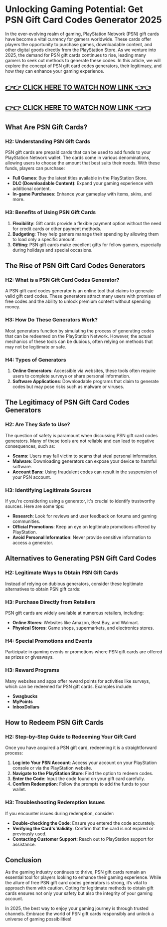 # Unlocking Gaming Potential: Get PSN Gift Card Codes Generator 2025

In the ever-evolving realm of gaming, PlayStation Network (PSN) gift cards have become a vital currency for gamers worldwide. These cards offer players the opportunity to purchase games, downloadable content, and other digital goods directly from the PlayStation Store. As we venture into 2025, the demand for PSN gift cards continues to rise, leading many gamers to seek out methods to generate these codes. In this article, we will explore the concept of PSN gift card codes generators, their legitimacy, and how they can enhance your gaming experience.

[👉👉 CLICK HERE TO WATCH NOW LINK 👈👈](https://appbitly.com/cuafm)
-
[👉👉 CLICK HERE TO WATCH NOW LINK 👈👈](https://appbitly.com/cuafm)
-


## What Are PSN Gift Cards?

### H2: Understanding PSN Gift Cards

PSN gift cards are prepaid cards that can be used to add funds to your PlayStation Network wallet. The cards come in various denominations, allowing users to choose the amount that best suits their needs. With these funds, players can purchase:

- **Full Games**: Buy the latest titles available in the PlayStation Store.
- **DLC (Downloadable Content)**: Expand your gaming experience with additional content.
- **In-game Purchases**: Enhance your gameplay with items, skins, and more.

### H3: Benefits of Using PSN Gift Cards

1. **Flexibility**: Gift cards provide a flexible payment option without the need for credit cards or other payment methods.
2. **Budgeting**: They help gamers manage their spending by allowing them to load only a specific amount.
3. **Gifting**: PSN gift cards make excellent gifts for fellow gamers, especially during holidays and special occasions.

## The Rise of PSN Gift Card Codes Generators

### H2: What is a PSN Gift Card Codes Generator?

A PSN gift card codes generator is an online tool that claims to generate valid gift card codes. These generators attract many users with promises of free codes and the ability to unlock premium content without spending money.

### H3: How Do These Generators Work?

Most generators function by simulating the process of generating codes that can be redeemed on the PlayStation Network. However, the actual mechanics of these tools can be dubious, often relying on methods that may not be legitimate or safe.

### H4: Types of Generators

1. **Online Generators**: Accessible via websites, these tools often require users to complete surveys or share personal information.
2. **Software Applications**: Downloadable programs that claim to generate codes but may pose risks such as malware or viruses.

## The Legitimacy of PSN Gift Card Codes Generators

### H2: Are They Safe to Use?

The question of safety is paramount when discussing PSN gift card codes generators. Many of these tools are not reliable and can lead to negative consequences, such as:

- **Scams**: Users may fall victim to scams that steal personal information.
- **Malware**: Downloading generators can expose your device to harmful software.
- **Account Bans**: Using fraudulent codes can result in the suspension of your PSN account.

### H3: Identifying Legitimate Sources

If you're considering using a generator, it's crucial to identify trustworthy sources. Here are some tips:

- **Research**: Look for reviews and user feedback on forums and gaming communities.
- **Official Promotions**: Keep an eye on legitimate promotions offered by PlayStation.
- **Avoid Personal Information**: Never provide sensitive information to access a generator.

## Alternatives to Generating PSN Gift Card Codes

### H2: Legitimate Ways to Obtain PSN Gift Cards

Instead of relying on dubious generators, consider these legitimate alternatives to obtain PSN gift cards:

### H3: Purchase Directly from Retailers

PSN gift cards are widely available at numerous retailers, including:

- **Online Stores**: Websites like Amazon, Best Buy, and Walmart.
- **Physical Stores**: Game shops, supermarkets, and electronics stores.

### H4: Special Promotions and Events

Participate in gaming events or promotions where PSN gift cards are offered as prizes or giveaways.

### H3: Reward Programs

Many websites and apps offer reward points for activities like surveys, which can be redeemed for PSN gift cards. Examples include:

- **Swagbucks**
- **MyPoints**
- **InboxDollars**

## How to Redeem PSN Gift Cards

### H2: Step-by-Step Guide to Redeeming Your Gift Card

Once you have acquired a PSN gift card, redeeming it is a straightforward process:

1. **Log into Your PSN Account**: Access your account on your PlayStation console or via the PlayStation website.
2. **Navigate to the PlayStation Store**: Find the option to redeem codes.
3. **Enter the Code**: Input the code found on your gift card carefully.
4. **Confirm Redemption**: Follow the prompts to add the funds to your wallet.

### H3: Troubleshooting Redemption Issues

If you encounter issues during redemption, consider:

- **Double-checking the Code**: Ensure you entered the code accurately.
- **Verifying the Card's Validity**: Confirm that the card is not expired or previously used.
- **Contacting Customer Support**: Reach out to PlayStation support for assistance.

## Conclusion

As the gaming industry continues to thrive, PSN gift cards remain an essential tool for players looking to enhance their gaming experience. While the allure of free PSN gift card codes generators is strong, it’s vital to approach them with caution. Opting for legitimate methods to obtain gift cards ensures not only your safety but also the integrity of your gaming account.

In 2025, the best way to enjoy your gaming journey is through trusted channels. Embrace the world of PSN gift cards responsibly and unlock a universe of gaming possibilities!
